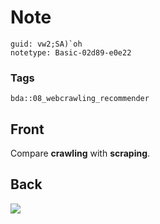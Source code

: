 # Note
```
guid: vw2;SA)`oh
notetype: Basic-02d89-e0e22
```

### Tags
```
bda::08_webcrawling_recommender
```

## Front
Compare <b>crawling</b> with <b>scraping</b>.

## Back
<img src="paste-8f680f2db94e220867ec40d713f1887e8dacf3c6.jpg">
